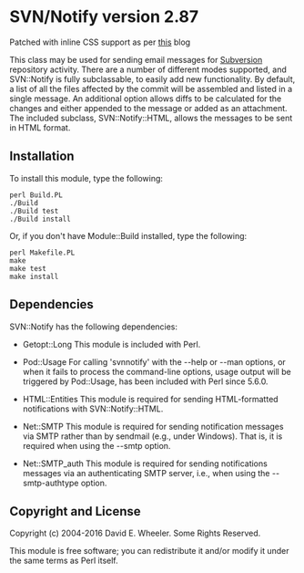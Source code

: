 SVN/Notify version 2.87
=======================

Patched with inline CSS support as per [this](http://teguheko.echodess.com/2009/11/svn-notify-html-colordiff-inline-cs/) blog

This class may be used for sending email messages for
[Subversion](http://subversion.tigris.org/) repository activity. There are a
number of different modes supported, and SVN::Notify is fully subclassable, to
easily add new functionality. By default, a list of all the files affected by
the commit will be assembled and listed in a single message. An additional
option allows diffs to be calculated for the changes and either appended to
the message or added as an attachment. The included subclass,
SVN::Notify::HTML, allows the messages to be sent in HTML format.

Installation
------------

To install this module, type the following:

    perl Build.PL
    ./Build
    ./Build test
    ./Build install

Or, if you don't have Module::Build installed, type the following:

    perl Makefile.PL
    make
    make test
    make install

Dependencies
------------

SVN::Notify has the following dependencies:

* Getopt::Long
  This module is included with Perl.

* Pod::Usage
  For calling 'svnnotify' with the --help or --man options, or when it fails
  to process the command-line options, usage output will be triggered by
  Pod::Usage, has been included with Perl since 5.6.0.

* HTML::Entities
  This module is required for sending HTML-formatted notifications with
  SVN::Notify::HTML.

* Net::SMTP
  This module is required for sending notification messages via SMTP rather
  than by sendmail (e.g., under Windows). That is, it is required when using
  the --smtp option.

* Net::SMTP_auth
  This module is required for sending notifications messages via an
  authenticating SMTP server, i.e., when using the --smtp-authtype option.

Copyright and License
---------------------

Copyright (c) 2004-2016 David E. Wheeler. Some Rights Reserved.

This module is free software; you can redistribute it and/or modify it under
the same terms as Perl itself.
